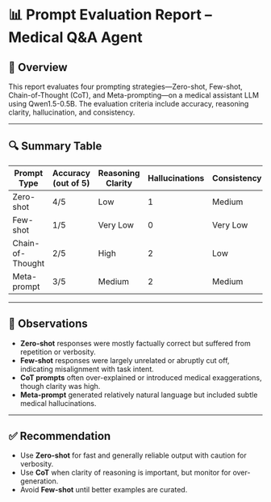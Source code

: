 # 📊 Prompt Evaluation Report – Medical Q&A Agent

## 🧠 Overview
This report evaluates four prompting strategies—Zero-shot, Few-shot, Chain-of-Thought (CoT), and Meta-prompting—on a medical assistant LLM using Qwen1.5-0.5B. The evaluation criteria include accuracy, reasoning clarity, hallucination, and consistency.

---

## 🔍 Summary Table

| Prompt Type     | Accuracy (out of 5) | Reasoning Clarity | Hallucinations | Consistency |
|-----------------|---------------------|-------------------|----------------|-------------|
| Zero-shot       | 4/5                 | Low               | 1              | Medium      |
| Few-shot        | 1/5                 | Very Low          | 0              | Very Low    |
| Chain-of-Thought| 2/5                 | High              | 2              | Low         |
| Meta-prompt     | 3/5                 | Medium            | 2              | Medium      |

---

## 📌 Observations

- **Zero-shot** responses were mostly factually correct but suffered from repetition or verbosity.
- **Few-shot** responses were largely unrelated or abruptly cut off, indicating misalignment with task intent.
- **CoT prompts** often over-explained or introduced medical exaggerations, though clarity was high.
- **Meta-prompt** generated relatively natural language but included subtle medical hallucinations.

---

## ✅ Recommendation

- Use **Zero-shot** for fast and generally reliable output with caution for verbosity.
- Use **CoT** when clarity of reasoning is important, but monitor for over-generation.
- Avoid **Few-shot** until better examples are curated.

